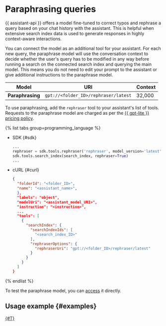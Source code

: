 # Paraphrasing queries

{{ assistant-api }} offers a model fine-tuned to correct typos and rephrase a query based on your chat history with the assistant. This is helpful when extensive search index data is used to generate responses in highly context-aware interactions.

You can connect the model as an additional tool for your assistant. For each new query, the paraphrase model will use the conversation context to decide whether the user's query has to be modified in any way before running a search on the connected search index and querying the main model. This means you do not need to edit your prompt to the assistant or give additional instructions to the paraphrase model.

| **Model** | **URI** | **Context** |
|---|---|---|
| **Paraphrasing** | `gpt://<folder_ID>/rephraser/latest` | 32,000 |

To use paraphrasing, add the `rephraser` tool to your assistant's list of tools. Requests to the paraphrase model are charged as per the [{{ gpt-lite }} pricing policy](../../pricing.md#rules-generating).

{% list tabs group=programming_language %}

- SDK {#sdk}

  ```python
  ...
  rephraser = sdk.tools.rephraser('rephraser', model_version='latest')
  sdk.tools.search_index(search_index, rephraser=True)
  ...
  ```

- cURL {#curl}

  ```json
  {
    "folderId": "<folder_ID>",
    "name": "<assistant_name>",
    },
    "labels": "object",
    "modelUri": "<assistant_model_URI>",
    "instruction": "<instruction>",
    ...
    "tools": [
      {
        "searchIndex": {
          "searchIndexIds": [
            "<search_index_ID>"
          ],
          "rephraserOptions": {
            "rephraserUri": "gpt://<folder_ID>/rephraser/latest"
          }
        }
      }
    ]
  }
  ```

{% endlist %}

To test the paraphrase model, you can [access](../../operations/generation/create-prompt.md) it directly.

## Usage example {#examples}

[{#T}](../../operations/assistant/rephraser.md)